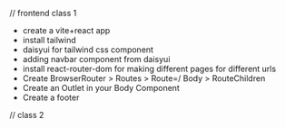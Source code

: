 // frontend class 1

- create a vite+react app
- install tailwind
- daisyui for tailwind css component
- adding navbar component from daisyui
- install react-router-dom for making different pages for different urls
- Create BrowserRouter > Routes > Route=/ Body > RouteChildren
- Create an Outlet in your Body Component
- Create a footer

// class 2

